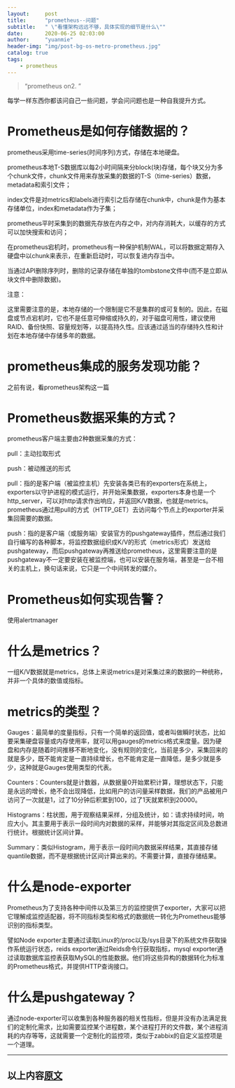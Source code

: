```yaml
---
layout:     post
title:      "prometheus--问题"
subtitle:   " \"看懂架构远远不够，具体实现的细节是什么\""
date:       2020-06-25 02:03:00
author:     "yuanmie"
header-img: "img/post-bg-os-metro-prometheus.jpg"
catalog: true
tags:
    - prometheus
---
```


> “prometheus on2. ”

每学一样东西你都该问自己一些问题，学会问问题也是一种自我提升方式。

# Prometheus是如何存储数据的？
prometheus采用time-series(时间序列)方式，存储在本地硬盘。

prometheus本地T-S数据库以每2小时间隔来分block(块)存储，每个块又分为多个chunk文件，chunk文件用来存放采集的数据的T-S（time-series）数据，metadata和索引文件；

index文件是对metrics和labels进行索引之后存储在chunk中，chunk是作为基本存储单位，index和metadata作为子集；

prometheus平时采集到的数据先存放在内存之中，对内存消耗大，以缓存的方式可以加快搜索和访问；

在prometheus宕机时，prometheus有一种保护机制WAL，可以将数据定期存入硬盘中以chunk来表示，在重新启动时，可以恢复进内存当中。

当通过API删除序列时，删除的记录存储在单独的tombstone文件中(而不是立即从块文件中删除数据)。

注意：

这里需要注意的是，本地存储的一个限制是它不是集群的或可复制的。因此，在磁盘或节点宕机时，它也不是任意可伸缩或持久的，对于磁盘可用性，建议使用RAID、备份快照、容量规划等，以提高持久性。应该通过适当的存储持久性和计划在本地存储中存储多年的数据。

# prometheus集成的服务发现功能？

之前有说，看prometheus架构这一篇

# Prometheus数据采集的方式？
prometheus客户端主要由2种数据采集的方式：

pull：主动拉取形式

push：被动推送的形式

pull：指的是客户端（被监控主机）先安装各类已有的exporters在系统上，exporters以守护进程的模式运行，并开始采集数据，exporters本身也是一个http_server，可以对http请求作出响应，并返回K/V数据，也就是metrics。prometheus通过用pull的方式（HTTP_GET）去访问每个节点上的exporter并采集回需要的数据。

push：指的是客户端（或服务端）安装官方的pushgateway插件，然后通过我们自行编写的各种脚本，将监控数据组织成K/V的形式（metrics形式）发送给pushgateway，而后pushgateway再推送给prometheus，这里需要注意的是pushgateway不一定要安装在被监控端，也可以安装在服务端，甚至是一台不相关的主机上，换句话来说，它只是一个中间转发的媒介。

# Prometheus如何实现告警？
使用alertmanager

# 什么是metrics？
一组K/V数据就是metrics，总体上来说metrics是对采集过来的数据的一种统称，并非一个具体的数值或指标。

# metrics的类型？
Gauges：最简单的度量指标，只有一个简单的返回值，或者叫做瞬时状态，比如要采集硬盘容量或内存使用率，就可以用gauges的metrics格式来度量。因为硬盘和内存是随着时间推移不断地变化，没有规则的变化，当前是多少，采集回来的就是多少，既不能肯定是一直持续增长，也不能肯定是一直降低，是多少就是多少，这种就是Gauges使用类型的代表。

Counters：Counters就是计数器，从数据量0开始累积计算，理想状态下，只能是永远的增长，绝不会出现降低，比如用户的访问量采样数据，我们的产品被用户访问了一次就是1，过了10分钟后积累到100，过了1天就累积到20000。

Histograms：柱状图，用于观察结果采样，分组及统计，如：请求持续时间，响应大小。其主要用于表示一段时间内对数据的采样，并能够对其指定区间及总数进行统计。根据统计区间计算。

Summary：类似Histogram，用于表示一段时间内数据采样结果，其直接存储quantile数据，而不是根据统计区间计算出来的。不需要计算，直接存储结果。

# 什么是node-exporter
Prometheus为了支持各种中间件以及第三方的监控提供了exporter，大家可以把它理解成监控适配器，将不同指标类型和格式的数据统一转化为Prometheus能够识别的指标类型。

譬如Node exporter主要通过读取Linux的/proc以及/sys目录下的系统文件获取操作系统运行状态，reids exporter通过Reids命令行获取指标，mysql exporter通过读取数据库监控表获取MySQL的性能数据。他们将这些异构的数据转化为标准的Prometheus格式，并提供HTTP查询接口。

# 什么是pushgateway？
通过node-exporter可以收集到各种服务器的相关性指标，但是并没有办法满足我们的定制化需求，比如需要监控某个进程数，某个进程打开的文件数，某个进程消耗的内存等等，这就需要一个定制化的监控项，类似于zabbix的自定义监控项是一个道理。

---
以上内容[原文](https://www.cnblogs.com/linuxk/p/12017580.html)
---

